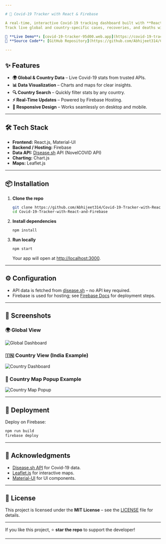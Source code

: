 ```yaml
---

# 🦠 Covid-19 Tracker with React & Firebase

A real-time, interactive Covid-19 tracking dashboard built with **React**, **Firebase**, and **Material-UI**.
Track live global and country-specific cases, recoveries, and deaths with engaging data visualizations.

🚀 **Live Demo**: [covid-19-tracker-95d00.web.app](https://covid-19-tracker-95d00.web.app/)
📂 **Source Code**: [GitHub Repository](https://github.com/Abhijeet314/Covid-19-Tracker-with-React-and-Firebase)

---
```


## ✨ Features

* **🌍 Global & Country Data** – Live Covid-19 stats from trusted APIs.
* **📊 Data Visualization** – Charts and maps for clear insights.
* **🔍 Country Search** – Quickly filter stats by any country.
* **⚡ Real-Time Updates** – Powered by Firebase Hosting.
* **📱 Responsive Design** – Works seamlessly on desktop and mobile.

---

## 🛠 Tech Stack

* **Frontend:** React.js, Material-UI
* **Backend / Hosting:** Firebase
* **Data API:** [Disease.sh](https://disease.sh/) API (NovelCOVID API)
* **Charting:** Chart.js
* **Maps:** Leaflet.js

---

## 📦 Installation

1. **Clone the repo**

   ```bash
   git clone https://github.com/Abhijeet314/Covid-19-Tracker-with-React-and-Firebase.git
   cd Covid-19-Tracker-with-React-and-Firebase
   ```

2. **Install dependencies**

   ```bash
   npm install
   ```

3. **Run locally**

   ```bash
   npm start
   ```

   Your app will open at [http://localhost:3000](http://localhost:3000).

---

## ⚙️ Configuration

* API data is fetched from [disease.sh](https://disease.sh/) – no API key required.
* Firebase is used for hosting; see [Firebase Docs](https://firebase.google.com/docs/hosting) for deployment steps.

---

## 📸 Screenshots

### 🌍 Global View

![Global Dashboard](./e649b200-ff30-417f-ad75-3ed54ae0cf7c.png)

### 🇮🇳 Country View (India Example)

![Country Dashboard](./b4a1187d-b867-4aa0-a34b-87fb05c43c1c.png)

### 📍 Country Map Popup Example

![Country Map Popup](./46fc54b1-ddc9-41d8-8582-007f431dedd3.png)

---

## 🚀 Deployment

Deploy on Firebase:

```bash
npm run build
firebase deploy
```

---

## 🙌 Acknowledgments

* [Disease.sh API](https://disease.sh/) for Covid-19 data.
* [Leaflet.js](https://leafletjs.com/) for interactive maps.
* [Material-UI](https://mui.com/) for UI components.

---

## 📜 License

This project is licensed under the **MIT License** – see the [LICENSE](LICENSE) file for details.

---

If you like this project, ⭐ **star the repo** to support the developer!

---

